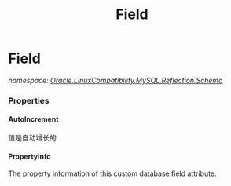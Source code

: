 ﻿---
title: Field
---

# Field
_namespace: [Oracle.LinuxCompatibility.MySQL.Reflection.Schema](N-Oracle.LinuxCompatibility.MySQL.Reflection.Schema.html)_





### Properties

#### AutoIncrement
值是自动增长的
#### PropertyInfo
The property information of this custom database field attribute.

